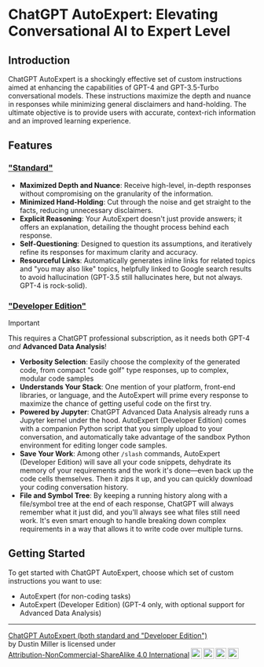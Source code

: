 # ChatGPT AutoExpert: Elevating Conversational AI to Expert Level

## Introduction
ChatGPT AutoExpert is a shockingly effective set of custom instructions aimed at enhancing the capabilities of GPT-4 and GPT-3.5-Turbo conversational models. These instructions maximize the depth and nuance in responses while minimizing general disclaimers and hand-holding. The ultimate objective is to provide users with accurate, context-rich information and an improved learning experience.

## Features

### ["Standard"](standard-edition)
- **Maximized Depth and Nuance**: Receive high-level, in-depth responses without compromising on the granularity of the information.
- **Minimized Hand-Holding**: Cut through the noise and get straight to the facts, reducing unnecessary disclaimers.
- **Explicit Reasoning**: Your AutoExpert doesn't just provide answers; it offers an explanation, detailing the thought process behind each response.
- **Self-Questioning**: Designed to question its assumptions, and iteratively refine its responses for maximum clarity and accuracy.
- **Resourceful Links**: Automatically generates inline links for related topics and "you may also like" topics, helpfully linked to Google search results to avoid hallucination (GPT-3.5 still hallucinates here, but not always. GPT-4 is rock-solid).

### ["Developer Edition"](developer-edition)

> [!IMPORTANT]
> This requires a ChatGPT professional subscription, as it needs both GPT-4 _and_ **Advanced Data Analysis**!

- **Verbosity Selection**: Easily choose the complexity of the generated code, from compact "code golf" type responses, up to complex, modular code samples
- **Understands Your Stack**: One mention of your platform, front-end libraries, or language, and the AutoExpert will prime every response to maximize the chance of getting useful code on the first try.
- **Powered by Jupyter**: ChatGPT Advanced Data Analysis already runs a Jupyter kernel under the hood. AutoExpert (Developer Edition) comes with a companion Python script that you simply upload to your conversation, and automatically take advantage of the sandbox Python environment for editing longer code samples.
- **Save Your Work**: Among other `/slash` commands, AutoExpert (Developer Edition) will save all your code snippets, dehydrate its memory of your requirements and the work it's done—even back up the code cells themselves. Then it zips it up, and you can quickly download your coding conversation history.
- **File and Symbol Tree**: By keeping a running history along with a file/symbol tree at the end of each response, ChatGPT will always remember what it just did, and you'll always see what files still need work. It's even smart enough to handle breaking down complex requirements in a way that allows it to write code over multiple turns.

## Getting Started
To get started with ChatGPT AutoExpert, choose which set of custom instructions you want to use:

* AutoExpert (for non-coding tasks)
* AutoExpert (Developer Edition) (GPT-4 only, with optional support for Advanced Data Analysis)

---
<p xmlns:cc="http://creativecommons.org/ns#" xmlns:dct="http://purl.org/dc/terms/"><a property="dct:title" rel="cc:attributionURL" href="https://github.com/spdustin/ChatGPT-AutoExpert/">ChatGPT AutoExpert (both standard and "Developer Edition")</a><br/>by <span property="cc:attributionName">Dustin Miller</span> is licensed under <a href="http://creativecommons.org/licenses/by-nc-sa/4.0/?ref=chooser-v1" target="_blank" rel="license noopener noreferrer" style="display:inline-block;">Attribution-NonCommercial-ShareAlike 4.0 International<img style="height:22px!important;margin-left:3px;vertical-align:text-bottom;" src="https://mirrors.creativecommons.org/presskit/icons/cc.svg?ref=chooser-v1"><img style="height:22px!important;margin-left:3px;vertical-align:text-bottom;" src="https://mirrors.creativecommons.org/presskit/icons/by.svg?ref=chooser-v1"><img style="height:22px!important;margin-left:3px;vertical-align:text-bottom;" src="https://mirrors.creativecommons.org/presskit/icons/nc.svg?ref=chooser-v1"><img style="height:22px!important;margin-left:3px;vertical-align:text-bottom;" src="https://mirrors.creativecommons.org/presskit/icons/sa.svg?ref=chooser-v1"></a></p>